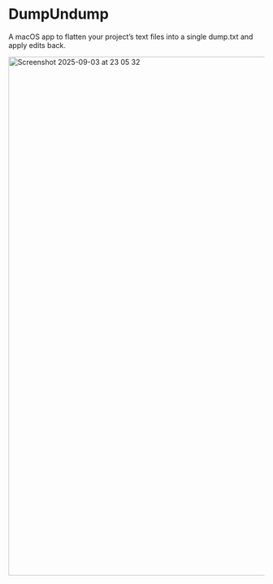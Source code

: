 # DumpUndump

A macOS app to flatten your project’s text files into a single dump.txt and apply edits back.

<img width="1311" height="1022" alt="Screenshot 2025-09-03 at 23 05 32" src="https://github.com/user-attachments/assets/02e29cae-c3c7-4fe2-bdce-999c8c750bdd" />
